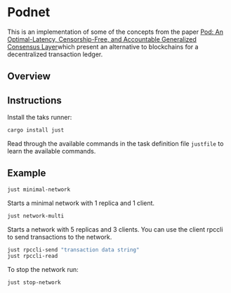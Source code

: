 # Podnet
This is an implementation of some of the concepts from the paper [Pod: An Optimal-Latency, Censorship-Free, and Accountable Generalized Consensus Layer](pod-core.pdf)which present an alternative to blockchains for a decentralized transaction ledger.

## Overview





## Instructions
Install the taks runner:
```bash
cargo install just
```

Read through the available commands in the task definition file `justfile` to learn the available commands.

## Example
```bash
just minimal-network
```
Starts a minimal network with 1 replica and 1 client. 

```bash
just network-multi
```
Starts a network with 5 replicas and 3 clients.
You can use the client rpccli to send transactions to the network.

```bash
just rpccli-send "transaction data string"
just rpccli-read
```

To stop the network run:
```bash
just stop-network
```